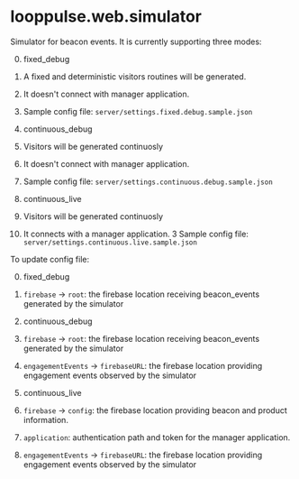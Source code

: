 looppulse.web.simulator
=======================

Simulator for beacon events. It is currently supporting three modes:

0. fixed_debug
  1. A fixed and deterministic visitors routines will be generated.
  2. It doesn't connect with manager application.
  3. Sample config file: `server/settings.fixed.debug.sample.json`

1. continuous_debug
  1. Visitors will be generated continuosly
  2. It doesn't connect with manager application.
  3. Sample config file: `server/settings.continuous.debug.sample.json`

2. continuous_live
  1. Visitors will be generated continuosly
  2. It connects with a manager application.
  3 Sample config file: `server/settings.continuous.live.sample.json`

To update config file:

0. fixed_debug
  1. `firebase` -> `root`: the firebase location receiving beacon_events generated by the simulator

1. continuous_debug
  1. `firebase` -> `root`: the firebase location receiving beacon_events generated by the simulator
  2. `engagementEvents` -> `firebaseURL`: the firebase location providing engagement events observed by the simulator

2. continuous_live
  1. `firebase` -> `config`: the firebase location providing beacon and product information.
  2. `application`: authentication path and token for the manager application.
  3. `engagementEvents` -> `firebaseURL`: the firebase location providing engagement events observed by the simulator
